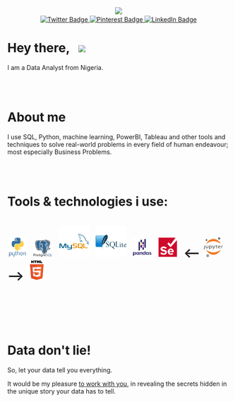 <div id="header" align="center">
  <img src="https://media.giphy.com/media/M9gbBd9nbDrOTu1Mqx/giphy.gif" width="100"/>
</div>


<div id="badges" align="center">
  <a href="your-twitter-URL">
    <img src="https://img.shields.io/badge/Twitter-blue?style=for-the-badge&logo=twitter&logoColor=white" alt="Twitter Badge"/>
  </a>

   <a href="your-pinterest-URL">
    <img src="https://img.shields.io/badge/Pinterest-red?style=for-the-badge&logo=pinterest&logoColor=white" alt="Pinterest     Badge"/>
  </a>
  
  <a href="https://www.linkedin.com/in/emmanuel-obi-81957773">
    <img src="https://img.shields.io/badge/LinkedIn-blue?style=for-the-badge&logo=linkedin&logoColor=white" alt="LinkedIn Badge"/>
  </a>


</div>


<h1> Hey there, &nbsp;  
  <img src="https://media.giphy.com/media/hvRJCLFzcasrR4ia7z/giphy.gif" width="30px"/>
</h1>
  I am a Data Analyst from Nigeria.

  
&nbsp;  
&nbsp;  

  
# About me
I use SQL, Python, machine learning, PowerBI, Tableau and other tools and techniques to solve real-world problems in every field of human endeavour; most especially Business Problems.

&nbsp;  
&nbsp;  


<h1> Tools & technologies i use: <h1/>
<img src="https://github.com/devicons/devicon/blob/master/icons/python/python-original-wordmark.svg" title="Python" alt="Python" width="45" height="45"/>&nbsp;
<img src="https://github.com/devicons/devicon/blob/master/icons/postgresql/postgresql-original-wordmark.svg" title="Postgresql" alt="Postgresql" width="45" height="40"/>&nbsp;
<img src="https://github.com/devicons/devicon/blob/55609aa5bd817ff167afce0d965585c92040787a/icons/mysql/mysql-original-wordmark.svg?plain=1" title="MySQL" alt="MySQL" width="70" height="70"/>&nbsp;
<!-- <img src="https://github.com/devicons/devicon/blob/55609aa5bd817ff167afce0d965585c92040787a/icons/sqlalchemy/sqlalchemy-original-wordmark.svg" title="SQLAlchemy" alt="sqlalchemy" width="70" height="70"/>&nbsp; -->
<img src="https://github.com/devicons/devicon/blob/55609aa5bd817ff167afce0d965585c92040787a/icons/sqlite/sqlite-original-wordmark.svg" title="SQLite" alt="SQLite" width="70" height="70"/>&nbsp;
<img src="https://github.com/devicons/devicon/blob/master/icons/pandas/pandas-original-wordmark.svg" title="Pandas" alt="Pandas" width="45" height="45"/>&nbsp;
<!-- <img src="https://github.com/devicons/devicon/blob/master/icons/numpy/numpy-original-wordmark.svg" title="Numpy " alt="Numpy" width="45" height="45"/>&nbsp; -->
<img src="https://github.com/devicons/devicon/blob/master/icons/selenium/selenium-original.svg" title="Selenium" alt="Selenium" width="45" height="45"/>&nbsp;
<-- <img src="https://github.com/devicons/devicon/blob/master/icons/jupyter/jupyter-original-wordmark.svg" title="Jupyter" alt="Jupyter" width="45" height="45"/>&nbsp;  -->
<img src="https://github.com/devicons/devicon/blob/master/icons/html5/html5-original-wordmark.svg" title="html5" alt="html5" width="45" height="45"/>&nbsp;


&nbsp;  
&nbsp;  

  
<h1> Data don't lie! </h1>
So, let your data tell you everything.

It would be my pleasure [to work with you](https://url.com), in revealing the secrets hidden in the unique story your data has to tell.
